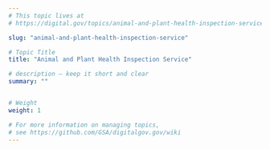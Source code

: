```yaml
---
# This topic lives at
# https://digital.gov/topics/animal-and-plant-health-inspection-service

slug: "animal-and-plant-health-inspection-service"

# Topic Title
title: "Animal and Plant Health Inspection Service"

# description — keep it short and clear
summary: ""


# Weight
weight: 1

# For more information on managing topics,
# see https://github.com/GSA/digitalgov.gov/wiki
---
```

